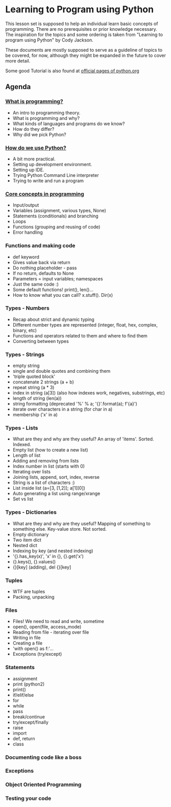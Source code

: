 # Learning to Program using Python

This lesson set is supposed to help an individual learn basic concepts of programming. There are no prerequisites or prior knowledge necessary. The inspiration for the topics and some ordering is taken from "Learning to program using Python" by Cody Jackson.

These documents are mostly supposed to serve as a guideline of topics to be covered, for now, although they might be expanded in the future to cover more detail.

Some good Tutorial is also found at [official pages of python.org](https://docs.python.org/3/tutorial/index.html)

## Agenda

### [What is programming?](./01-Programming.md)
- An intro to programming theory.
- What is programming and why?
- What kinds of languages and programs do we know?
- How do they differ?
- Why did we pick Python?

### [How do we use Python?](./02-Using_python.md)
- A bit more practical.
- Setting up development environment.
- Setting up IDE.
- Trying Python Command Line interpreter
- Trying to write and run a program

### [Core concepts in programming](./03-Core_concepts.md)
- Input/output
- Variables (assignment, various types, None)
- Statements (conditionals) and branching
- Loops
- Functions (grouping and reusing of code)
- Error handling

### Functions and making code
- def keyword
- Gives value back via return
- Do nothing placeholder - pass
- If no return, defaults to None
- Parameters = input variables; namespaces
- Just the same code :)
- Some default functions! print(), len()...
- How to know what you can call? x.stuff(). Dir(x)

### Types - Numbers
- Recap about strict and dynamic typing
- Different number types are represented (integer, float, hex, complex, binary, etc)
- Functions and operators related to them and where to find them
- Converting between types

### Types - Strings
- empty string
- single and double quotes and combining them
- 'triple quoted block'
- concatenate 2 strings (a + b)
- repeat string (a * 3)
- index in string (a[3]) (also how indexes work, negatives, substrings, etc)
- length of string (len(a))
- string formatting (deprecated '%' % a; '{}'.format(a); f'{a}')
- iterate over characters in a string (for char in a)
- membership ('x' in a)


### Types - Lists
- What are they and why are they useful? An array of 'items'. Sorted. Indexed.
- Empty list (how to create a new list)
- Length of list
- Adding and removing from lists
- Index number in list (starts with 0)
- Iterating over lists
- Joining lists, append, sort, index, reverse
- String is a list of characters :)
- List inside list (a=[3, [1,2]]; a[1][0])
- Auto generating a list using range/xrange
- Set vs list

### Types - Dictionaries
- What are they and why are they useful? Mapping of something to something else. Key-value store. Not sorted.
- Empty dictionary
- Two item dict
- Nested dict
- Indexing by key (and nested indexing)
- '{}.has_key(x)', 'x' in {}, {}.get('x')
- {}.keys(), {}.values()
- {}[key] (adding), del {}[key]

### Tuples
- WTF are tuples
- Packing, unpacking

### Files
- Files! We need to read and write, sometime
- open(), open(file, access_mode)
- Reading from file - iterating over file
- Writing in file
- Creating a file
- 'with open() as f:'...
- Exceptions (try/except)

### Statements
- assignment
- print (python2)
- print()
- if/elif/else
- for
- while
- pass
- break/continue
- try/except/finally
- raise
- import
- def, return
- class

### Documenting code like a boss



### Exceptions

### Object Oriented Programming

### Testing your code
